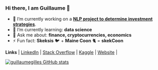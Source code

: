 ### Hi there, I am Guillaume 👋

- 🔭 I’m currently working on a **[NLP project to determine investment strategies](https://github.com/guillaumegilles/lazy-prices-cac-40)**.
- 🌱 I’m currently learning: **data science**
- 💬 Ask me about: **finance, cryptocurrencies, economics**
- ⚡ Fun fact: **Skeksis** 🐦 + **Maine Coon** 🐈 = **skekCoon**

**Links** 
| [LinkedIn](https://www.linkedin.com/in/guillaumegilles/)
| [Stack Overflow](https://stackoverflow.com/users/11488808/guillaume-gilles)
| [Kaggle](https://www.kaggle.com/guillaumegilles)
| [Website](https://guillaumegilles.com) |

[![guillaumegilles GitHub stats](https://github-readme-stats.vercel.app/api?username=guillaumegilles)](https://github.com/guillaumegilles/github-readme-stats)
